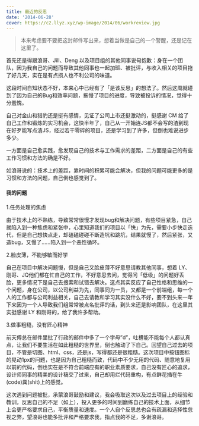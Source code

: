 ```yaml
---
title: 最近的反思
date: '2014-06-28'
cover: https://c2.llyz.xyz/wp-image/2014/06/workreview.jpg
---
```


> 本来考虑要不要把这封邮件写出来，想着当做是自己的一个警醒，还是记在这里了。

首先还是得跟浪哥、Jill、Deng 以及项目组的其他同事说句抱歉：身在一个团队，因为我自己的问题而导致其他同事也一起加班、被批评，与收入相关的项目拖了好几天，实在是有点损人也不利公司的味道。

这段时间自知状态不好，本来心中已经有了「是该反思」的想法了。然后这周就碰到了因为自己的Bug和效率问题，拖慢了项目的进度，导致被投诉的情况，觉得十分羞愧。

自己对金山和猎豹还是挺有感情，见证了公司上市还挺激动的，挺感谢 CM 给了自己工作和锻炼的实习机会，这快半年了，自己从一开始连JS都不会写的渣到现在好歹能写点渣JS，经过若干零碎的项目，还是学习到了许多，但倒也难说进步多少。

一方面是自己愈实践，愈发现自己的技术与工作需求的差距，二方面是自己的有些工作习惯和方法的确是不好。

如浪哥说的：技术上的差距，靠时间的积累可能会解决，但我的问题可能更多的是习惯和方法的问题，自己倒也感觉到了。

#### 我的问题

1.任务处理的焦虑

由于技术上的不熟练，导致常常很慢才发现bug和解决问题，有些项目紧急，自己就陷入到一种焦虑和紧张中，心里知道我们的项目以「快」为先，需要小步快走迭代，但是自己想快点走，却磕磕碰碰不断造坑和跳坑，结果就慢了，然后紧张，又造bug，又慢了……陷入到一个恶性循环。

2.脸皮薄，不能够敏而好学

自己在项目中解决问题慢，但是自己又脸皮薄不好意思请教其他同事，想着 LY、刚哥、JQ他们都在忙自己的工作，不好意思去问，觉得问「低级」的问题好丢脸，更多情况下是自己去搜索和试错去解决。这点其实反应了自己性格和思维的一个问题，身在公司，以公司利益为先，同事同为一员，又都是一个前端组，每一个人的工作都与公司利益相关，自己去请教和学习其实没什么不好，要不到头来一年下来因为一个人导致我们组常常被点名批评的话，到头来还是影响团队，在这里其实挺感谢 LY 和刚哥的，给了我许多帮助。

3.做事粗糙，没有匠心精神

前天傅总在邮件里批了行政的邮件中多了一个字母”d”，吐槽能不能每个人都认真点，让我们不要生活在如此粗糙的世界里，倒也触动了下自己。回望自己过去的项目，不管是切图、html、css，还是js，写得都还是很粗糙。这次项目中按钮图标的晃动1px的问题，也是因为自己粗糙而致，代码中不少无用的代码、随意地复用以前的代码，倒也实在是不符合前端应有的职业素质要求，自己没有匠心的追求，设计师同事的精美的设计稿交了过来，自己却用烂代码重构，有点鲜花插在牛(code)粪(shit)上的感觉。

这次遇到问题被批，承蒙浪哥鼓励和建议，我会吸取这次以及过去项目上的经验和教训，反思自己的不足（如上），投入更多的时间到磨练自己的技术上面，从细节上会更严格要求自己，平衡质量和速度。一个人自个反思总也会有疏漏和选择性忽视之弊，望浪哥也能多批评和严格要求我，指点我的不足，多谢浪哥。
